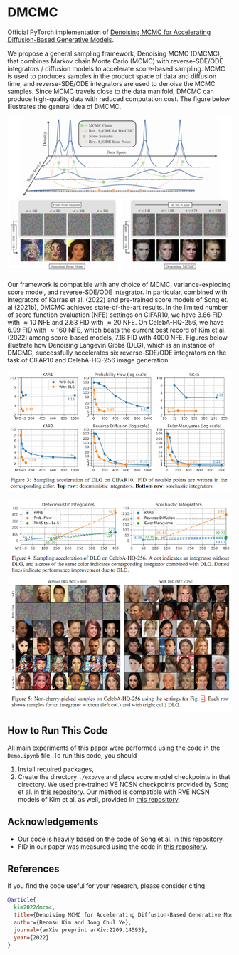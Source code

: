 # DMCMC

Official PyTorch implementation of [Denoising MCMC for Accelerating Diffusion-Based Generative Models](https://arxiv.org/abs/2209.14593).

We propose a general sampling framework, Denoising MCMC (DMCMC), that combines Markov chain Monte Carlo (MCMC) with reverse-SDE/ODE integrators / diffusion models to accelerate score-based sampling. MCMC is used to produces samples in the product space of data and diffusion time, and reverse-SDE/ODE integrators are used to denoise the MCMC samples. Since MCMC travels close to the data manifold, DMCMC can produce high-quality data with reduced computation cost. The figure below illustrates the general idea of DMCMC.

<p align="center">
  <img src="https://github.com/1202kbs/DMCMC/blob/main/assets/main.png" />
</p>

Our framework is compatible with any choice of MCMC, variance-exploding score model, and reverse-SDE/ODE integrator. In particular, combined with integrators of Karras et al. (2022) and pre-trained score models of Song et. al (2021b), DMCMC achieves state-of-the-art results. In the limited number of score function evaluation (NFE) settings on CIFAR10, we have $3.86$ FID with $\approx 10$ NFE and $2.63$ FID with $\approx 20$ NFE. On CelebA-HQ-256, we have $6.99$ FID with $\approx 160$ NFE, which beats the current best record of Kim et al. (2022) among score-based models, $7.16$ FID with $4000$ NFE. Figures below illustrate how Denoising Langevin Gibbs (DLG), which is an instance of DMCMC, successfully accelerates six reverse-SDE/ODE integrators on the task of CIFAR10 and CelebA-HQ-256 image generation.

<p align="center">
  <img src="https://github.com/1202kbs/DMCMC/blob/main/assets/cifar10.png" />
</p>

<p align="center">
  <img src="https://github.com/1202kbs/DMCMC/blob/main/assets/celeba.png" />
</p>

## How to Run This Code

All main experiments of this paper were performed using the code in the `Demo.ipynb` file. To run this code, you should

1. Install required packages,
2. Create the directory `./exp/ve` and place score model checkpoints in that directory. We used pre-trained VE NCSN checkpoints provided by Song et al. in [this repository](https://github.com/yang-song/score_sde). Our method is compatible with RVE NCSN models of Kim et al. as well, provided in [this repository](https://github.com/Kim-Dongjun/Soft-Truncation).

## Acknowledgements

- Our code is heavily based on the code of Song et al. in [this repository](https://github.com/yang-song/score_sde).
- FID in our paper was measured using the code in [this repository](https://github.com/mseitzer/pytorch-fid).

## References

If you find the code useful for your research, please consider citing
```bib
@article{
  kim2022dmcmc,
  title={Denoising MCMC for Accelerating Diffusion-Based Generative Models},
  author={Beomsu Kim and Jong Chul Ye},
  journal={arXiv preprint arXiv:2209.14593},
  year={2022}
}
```
